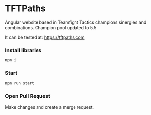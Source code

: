 
# TFTPaths

Angular website based in Teamfight Tactics champions sinergies and combinations.
Champion pool updated to 5.5

It can be tested at: https://tftpaths.com

### Install libraries
```bash
npm i
```

### Start 
```bash
npm run start
```

### Open Pull Request
Make changes and create a merge request.
